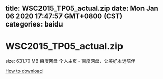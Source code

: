 
title: WSC2015_TP05_actual.zip
date: Mon Jan 06 2020 17:47:57 GMT+0800 (CST)    
categories: baidu
---

# WSC2015_TP05_actual.zip
size: 631.70 MB
 百度网盘 个人主页 - 百度网盘，让美好永远陪伴
 

[How to download](https://bpcam.bemobtrk.com/go/2ceec3aa-1ca2-46d6-b9ff-aaa5c184517c?jno=3133)